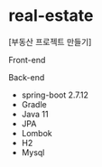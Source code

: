 # real-estate

[부동산 프로젝트 만들기]

Front-end 


Back-end
- spring-boot 2.7.12
- Gradle
- Java 11
- JPA
- Lombok
- H2
- Mysql 
